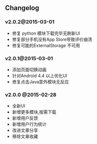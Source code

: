 Changelog
--------------

### v2.0.2@2015-03-01

* 修复 python 模块下载完毕无刷新UI  
* 修复部分手机没有App Store导致评价崩溃 
* 修复可能的ExternalStorage 不可用

### v2.0.1@2015-03-01

* 添加页面切换动画
* 针对Android 4.4 以上优化UI
* 修复点击Java意外模块无反应

### v2.0.0 @2015-02-28

* 全新UI
* 新增更多模块,按需下载
* 新增用户反馈
* 新增用户行为统计
* 改进文章分享
* 移除文章收藏